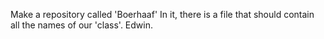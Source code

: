 Make a repository called 'Boerhaaf'
In it, there is a file that should contain all the names of our 'class'.
Edwin.
